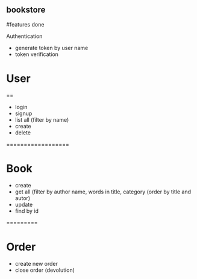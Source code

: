 ## bookstore


#features done

Authentication
- generate token by user name
- token verification

# User
==
- login
- signup
- list all (filter by name)
- create
- delete

==================
# Book

- create
- get all (filter by author name, words in title, category
	(order by title and autor)
- update
- find by id


=========
# Order

- create new order
- close order (devolution)
